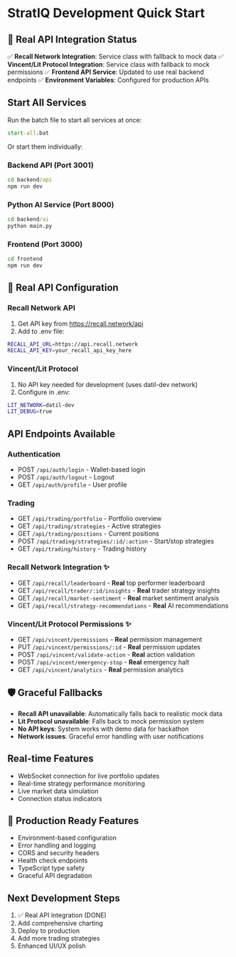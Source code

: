 # StratIQ Development Quick Start

## 🚀 Real API Integration Status

✅ **Recall Network Integration**: Service class with fallback to mock data
✅ **Vincent/Lit Protocol Integration**: Service class with fallback to mock permissions
✅ **Frontend API Service**: Updated to use real backend endpoints
✅ **Environment Variables**: Configured for production APIs

## Start All Services
Run the batch file to start all services at once:
```cmd
start-all.bat
```

Or start them individually:

### Backend API (Port 3001)
```cmd
cd backend/api
npm run dev
```

### Python AI Service (Port 8000)
```cmd
cd backend/ai
python main.py
```

### Frontend (Port 3000)
```cmd
cd frontend
npm run dev
```

## 🔌 Real API Configuration

### Recall Network API
1. Get API key from https://recall.network/api
2. Add to .env file:
```bash
RECALL_API_URL=https://api.recall.network
RECALL_API_KEY=your_recall_api_key_here
```

### Vincent/Lit Protocol
1. No API key needed for development (uses datil-dev network)
2. Configure in .env:
```bash
LIT_NETWORK=datil-dev
LIT_DEBUG=true
```

## API Endpoints Available

### Authentication
- POST `/api/auth/login` - Wallet-based login
- POST `/api/auth/logout` - Logout
- GET `/api/auth/profile` - User profile

### Trading
- GET `/api/trading/portfolio` - Portfolio overview
- GET `/api/trading/strategies` - Active strategies
- GET `/api/trading/positions` - Current positions
- POST `/api/trading/strategies/:id/:action` - Start/stop strategies
- GET `/api/trading/history` - Trading history

### Recall Network Integration ✨
- GET `/api/recall/leaderboard` - **Real** top performer leaderboard
- GET `/api/recall/trader/:id/insights` - **Real** trader strategy insights
- GET `/api/recall/market-sentiment` - **Real** market sentiment analysis
- GET `/api/recall/strategy-recommendations` - **Real** AI recommendations

### Vincent/Lit Protocol Permissions ✨
- GET `/api/vincent/permissions` - **Real** permission management
- PUT `/api/vincent/permissions/:id` - **Real** permission updates
- POST `/api/vincent/validate-action` - **Real** action validation
- POST `/api/vincent/emergency-stop` - **Real** emergency halt
- GET `/api/vincent/analytics` - **Real** permission analytics

## 🛡️ Graceful Fallbacks
- **Recall API unavailable**: Automatically falls back to realistic mock data
- **Lit Protocol unavailable**: Falls back to mock permission system
- **No API keys**: System works with demo data for hackathon
- **Network issues**: Graceful error handling with user notifications

## Real-time Features
- WebSocket connection for live portfolio updates
- Real-time strategy performance monitoring
- Live market data simulation
- Connection status indicators

## 🎯 Production Ready Features
- Environment-based configuration
- Error handling and logging
- CORS and security headers
- Health check endpoints
- TypeScript type safety
- Graceful API degradation

## Next Development Steps
1. ✅ Real API integration (DONE)
2. Add comprehensive charting
3. Deploy to production
4. Add more trading strategies
5. Enhanced UI/UX polish

